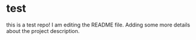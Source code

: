 # test
this is a test repo!
I am editing the README file. Adding some more details about the project description.
